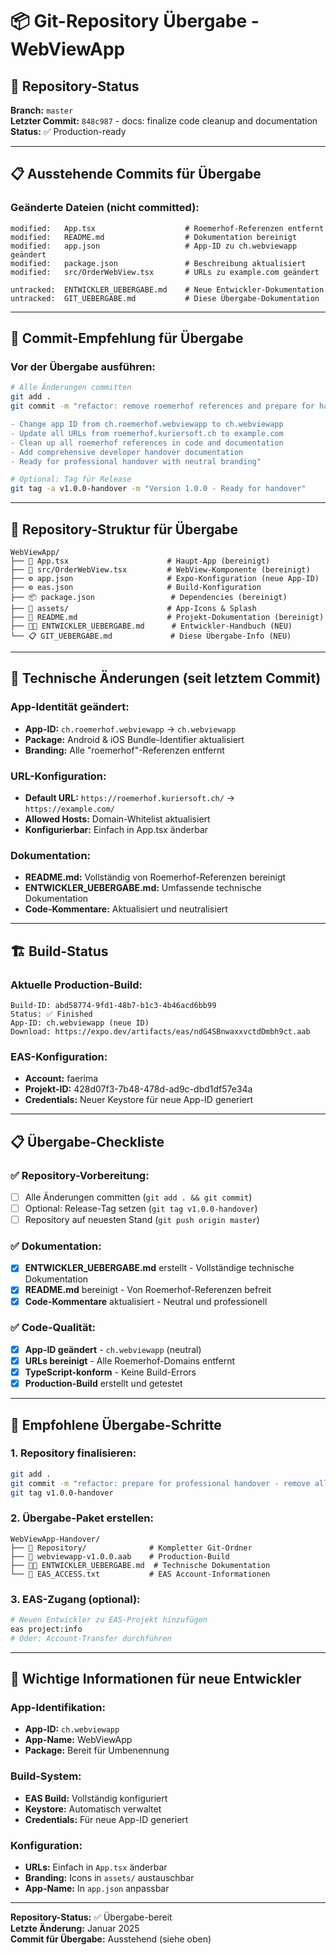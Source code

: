 # 📦 Git-Repository Übergabe - WebViewApp

## 🔄 Repository-Status

**Branch:** `master`  
**Letzter Commit:** `848c987` - docs: finalize code cleanup and documentation  
**Status:** ✅ Production-ready

---

## 📋 Ausstehende Commits für Übergabe

### Geänderte Dateien (nicht committed):
```
modified:   App.tsx                    # Roemerhof-Referenzen entfernt
modified:   README.md                  # Dokumentation bereinigt  
modified:   app.json                   # App-ID zu ch.webviewapp geändert
modified:   package.json               # Beschreibung aktualisiert
modified:   src/OrderWebView.tsx       # URLs zu example.com geändert

untracked:  ENTWICKLER_UEBERGABE.md    # Neue Entwickler-Dokumentation
untracked:  GIT_UEBERGABE.md           # Diese Übergabe-Dokumentation
```

---

## 🚀 Commit-Empfehlung für Übergabe

### Vor der Übergabe ausführen:
```bash
# Alle Änderungen committen
git add .
git commit -m "refactor: remove roemerhof references and prepare for handover

- Change app ID from ch.roemerhof.webviewapp to ch.webviewapp
- Update all URLs from roemerhof.kuriersoft.ch to example.com  
- Clean up all roemerhof references in code and documentation
- Add comprehensive developer handover documentation
- Ready for professional handover with neutral branding"

# Optional: Tag für Release
git tag -a v1.0.0-handover -m "Version 1.0.0 - Ready for handover"
```

---

## 📁 Repository-Struktur für Übergabe

```
WebViewApp/
├── 📱 App.tsx                      # Haupt-App (bereinigt)
├── 📱 src/OrderWebView.tsx         # WebView-Komponente (bereinigt)
├── ⚙️ app.json                     # Expo-Konfiguration (neue App-ID)
├── ⚙️ eas.json                     # Build-Konfiguration
├── 📦 package.json                 # Dependencies (bereinigt)
├── 🎨 assets/                      # App-Icons & Splash
├── 📖 README.md                    # Projekt-Dokumentation (bereinigt)
├── 👨‍💻 ENTWICKLER_UEBERGABE.md      # Entwickler-Handbuch (NEU)
└── 📋 GIT_UEBERGABE.md             # Diese Übergabe-Info (NEU)
```

---

## 🔧 Technische Änderungen (seit letztem Commit)

### App-Identität geändert:
- **App-ID:** `ch.roemerhof.webviewapp` → `ch.webviewapp`
- **Package:** Android & iOS Bundle-Identifier aktualisiert
- **Branding:** Alle "roemerhof"-Referenzen entfernt

### URL-Konfiguration:
- **Default URL:** `https://roemerhof.kuriersoft.ch/` → `https://example.com/`
- **Allowed Hosts:** Domain-Whitelist aktualisiert
- **Konfigurierbar:** Einfach in App.tsx änderbar

### Dokumentation:
- **README.md:** Vollständig von Roemerhof-Referenzen bereinigt
- **ENTWICKLER_UEBERGABE.md:** Umfassende technische Dokumentation
- **Code-Kommentare:** Aktualisiert und neutralisiert

---

## 🏗️ Build-Status

### Aktuelle Production-Build:
```
Build-ID: abd58774-9fd1-48b7-b1c3-4b46acd6bb99
Status: ✅ Finished
App-ID: ch.webviewapp (neue ID)
Download: https://expo.dev/artifacts/eas/ndG4SBnwaxxvctdDmbh9ct.aab
```

### EAS-Konfiguration:
- **Account:** faerima
- **Projekt-ID:** 428d07f3-7b48-478d-ad9c-dbd1df57e34a
- **Credentials:** Neuer Keystore für neue App-ID generiert

---

## 📋 Übergabe-Checkliste

### ✅ Repository-Vorbereitung:
- [ ] Alle Änderungen committen (`git add . && git commit`)
- [ ] Optional: Release-Tag setzen (`git tag v1.0.0-handover`)
- [ ] Repository auf neuesten Stand (`git push origin master`)

### ✅ Dokumentation:
- [x] **ENTWICKLER_UEBERGABE.md** erstellt - Vollständige technische Dokumentation
- [x] **README.md** bereinigt - Von Roemerhof-Referenzen befreit
- [x] **Code-Kommentare** aktualisiert - Neutral und professionell

### ✅ Code-Qualität:
- [x] **App-ID geändert** - `ch.webviewapp` (neutral)
- [x] **URLs bereinigt** - Alle Roemerhof-Domains entfernt
- [x] **TypeScript-konform** - Keine Build-Errors
- [x] **Production-Build** erstellt und getestet

---

## 🎯 Empfohlene Übergabe-Schritte

### 1. Repository finalisieren:
```bash
git add .
git commit -m "refactor: prepare for professional handover - remove all roemerhof references"
git tag v1.0.0-handover
```

### 2. Übergabe-Paket erstellen:
```
WebViewApp-Handover/
├── 📁 Repository/              # Kompletter Git-Ordner
├── 📱 webviewapp-v1.0.0.aab    # Production-Build
├── 👨‍💻 ENTWICKLER_UEBERGABE.md  # Technische Dokumentation
└── 🔑 EAS_ACCESS.txt           # EAS Account-Informationen
```

### 3. EAS-Zugang (optional):
```bash
# Neuen Entwickler zu EAS-Projekt hinzufügen
eas project:info
# Oder: Account-Transfer durchführen
```

---

## 🔐 Wichtige Informationen für neue Entwickler

### App-Identifikation:
- **App-ID:** `ch.webviewapp`
- **App-Name:** WebViewApp
- **Package:** Bereit für Umbenennung

### Build-System:
- **EAS Build:** Vollständig konfiguriert
- **Keystore:** Automatisch verwaltet
- **Credentials:** Für neue App-ID generiert

### Konfiguration:
- **URLs:** Einfach in `App.tsx` änderbar
- **Branding:** Icons in `assets/` austauschbar
- **App-Name:** In `app.json` anpassbar

---

**Repository-Status:** ✅ Übergabe-bereit  
**Letzte Änderung:** Januar 2025  
**Commit für Übergabe:** Ausstehend (siehe oben)
